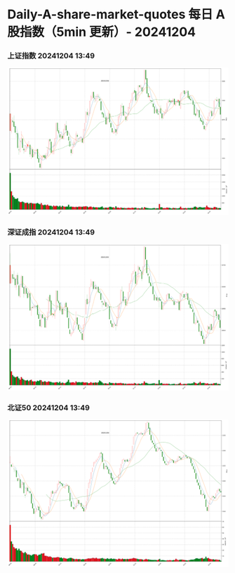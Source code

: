 
# Daily-A-share-market-quotes 每日 A 股指数（5min 更新）- 20241204

### 上证指数 20241204 13:49
![](./fig/2024/12/20241204-sh000001.png)

### 深证成指 20241204 13:49
![](./fig/2024/12/20241204-sz399001.png)

### 北证50 20241204 13:49
![](./fig/2024/12/20241204-bj899050.png)
